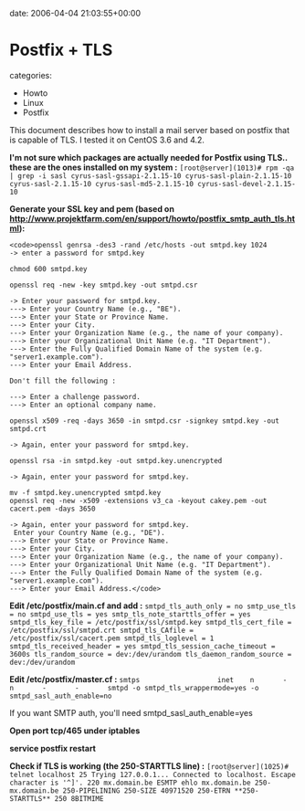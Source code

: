 


date: 2006-04-04 21:03:55+00:00


# Postfix + TLS

categories:
- Howto
- Linux
- Postfix


This document describes how to install a mail server based on postfix that is capable of TLS. I tested it on CentOS 3.6 and 4.2.



**I'm not sure which packages are actually needed for Postfix using TLS.. these are the ones installed on my system :**
`[root@server](1013)# rpm -qa | grep -i sasl
cyrus-sasl-gssapi-2.1.15-10
cyrus-sasl-plain-2.1.15-10
cyrus-sasl-2.1.15-10
cyrus-sasl-md5-2.1.15-10
cyrus-sasl-devel-2.1.15-10`

**Generate your SSL key and pem (based on http://www.projektfarm.com/en/support/howto/postfix_smtp_auth_tls.html):**

    
    <code>openssl genrsa -des3 -rand /etc/hosts -out smtpd.key 1024
    -> enter a password for smtpd.key
    
    chmod 600 smtpd.key
    
    openssl req -new -key smtpd.key -out smtpd.csr
    
    -> Enter your password for smtpd.key.
    ---> Enter your Country Name (e.g., "BE").
    ---> Enter your State or Province Name.
    ---> Enter your City.
    ---> Enter your Organization Name (e.g., the name of your company).
    ---> Enter your Organizational Unit Name (e.g. "IT Department").
    ---> Enter the Fully Qualified Domain Name of the system (e.g. "server1.example.com").
    ---> Enter your Email Address.
    
    Don't fill the following :
    
    ---> Enter a challenge password.
    ---> Enter an optional company name.
    
    openssl x509 -req -days 3650 -in smtpd.csr -signkey smtpd.key -out smtpd.crt
    
    -> Again, enter your password for smtpd.key.
    
    openssl rsa -in smtpd.key -out smtpd.key.unencrypted
    
    -> Again, enter your password for smtpd.key.
    
    mv -f smtpd.key.unencrypted smtpd.key
    openssl req -new -x509 -extensions v3_ca -keyout cakey.pem -out cacert.pem -days 3650
    
    -> Again, enter your password for smtpd.key.
     Enter your Country Name (e.g., "DE").
    ---> Enter your State or Province Name.
    ---> Enter your City.
    ---> Enter your Organization Name (e.g., the name of your company).
    ---> Enter your Organizational Unit Name (e.g. "IT Department").
    ---> Enter the Fully Qualified Domain Name of the system (e.g. "server1.example.com").
    ---> Enter your Email Address.</code>



**Edit /etc/postfix/main.cf and add :**
`smtpd_tls_auth_only = no
smtp_use_tls = no
smtpd_use_tls = yes
smtp_tls_note_starttls_offer = yes
smtpd_tls_key_file = /etc/postfix/ssl/smtpd.key
smtpd_tls_cert_file = /etc/postfix/ssl/smtpd.crt
smtpd_tls_CAfile = /etc/postfix/ssl/cacert.pem
smtpd_tls_loglevel = 1
smtpd_tls_received_header = yes
smtpd_tls_session_cache_timeout = 3600s
tls_random_source = dev:/dev/urandom
tls_daemon_random_source = dev:/dev/urandom`

**Edit /etc/postfix/master.cf :**
`smtps                   inet    n       -       n       -       -       smtpd
        -o smtpd_tls_wrappermode=yes
        -o smtpd_sasl_auth_enable=no`

If you want SMTP auth, you'll need smtpd_sasl_auth_enable=yes

**Open port tcp/465 under iptables**

**service postfix restart**

**Check if TLS is working (the 250-STARTTLS line) :**
`[root@server](1025)# telnet localhost 25
Trying 127.0.0.1...
Connected to localhost.
Escape character is '^]'.
220 mx.domain.be ESMTP
ehlo mx.domain.be
250-mx.domain.be
250-PIPELINING
250-SIZE 40971520
250-ETRN
**250-STARTTLS**
250 8BITMIME`

